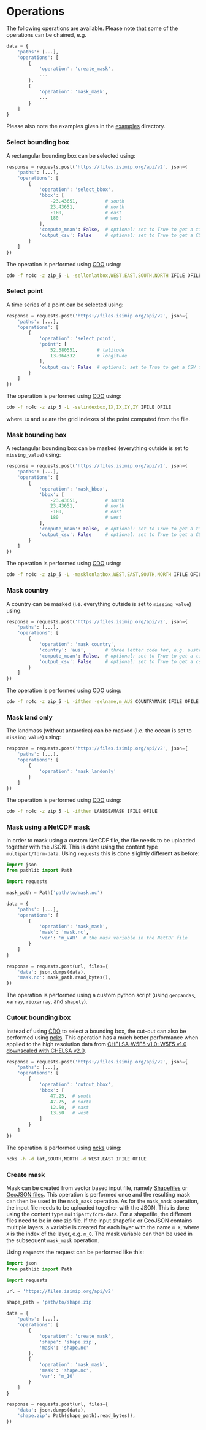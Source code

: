 Operations
==========

The following operations are available. Please note that some of the operations can be chained, e.g.

```python
data = {
    'paths': [...],
    'operations': [
        {
            'operation': 'create_mask',
            ...
        },
        {
            'operation': 'mask_mask',
            ...
        }
    ]
}
```

Please also note the examples given in the [examples](../examples) directory.

### Select bounding box

A rectangular bounding box can be selected using:

```python
response = requests.post('https://files.isimip.org/api/v2', json={
    'paths': [...],
    'operations': [
        {
            'operation': 'select_bbox',
            'bbox': [
                -23.43651,          # south
                23.43651,           # north
                -180,               # east
                180                 # west
            ],
            'compute_mean': False,  # optional: set to True to get a time series of the field mean
            'output_csv': False     # optional: set to True to get a CSV file instead of NetCDF
        }
    ]
})
```

The operation is performed using [CDO](https://code.mpimet.mpg.de/projects/cdo) using:

```bash
cdo -f nc4c -z zip_5 -L -sellonlatbox,WEST,EAST,SOUTH,NORTH IFILE OFILE
```

### Select point

A time series of a point can be selected using:

```python
response = requests.post('https://files.isimip.org/api/v2', json={
    'paths': [...],
    'operations': [
        {
            'operation': 'select_point',
            'point': [
                52.380551,       # latitude
                13.064332        # longitude
            ],
            'output_csv': False  # optional: set to True to get a CSV file instead of NetCDF
        }
    ]
})
```

The operation is performed using [CDO](https://code.mpimet.mpg.de/projects/cdo) using:

```bash
cdo -f nc4c -z zip_5 -L -selindexbox,IX,IX,IY,IY IFILE OFILE
```

where `IX` and `IY` are the grid indexes of the point computed from the file.

### Mask bounding box

A rectangular bounding box can be masked (everything outside is set to `missing_value`) using:

```python
response = requests.post('https://files.isimip.org/api/v2', json={
    'paths': [...],
    'operations': [
        {
            'operation': 'mask_bbox',
            'bbox': [
                -23.43651,          # south
                23.43651,           # north
                -180,               # east
                180                 # west
            ],
            'compute_mean': False,  # optional: set to True to get a time series of the field mean
            'output_csv': False     # optional: set to True to get a CSV file instead of NetCDF
        }
    ]
})
```

The operation is performed using [CDO](https://code.mpimet.mpg.de/projects/cdo) using:

```bash
cdo -f nc4c -z zip_5 -L -masklonlatbox,WEST,EAST,SOUTH,NORTH IFILE OFILE
```

### Mask country

A country can be masked (i.e. everything outside is set to `missing_value`) using:

```python
response = requests.post('https://files.isimip.org/api/v2', json={
    'paths': [...],
    'operations': [
        {
            'operation': 'mask_country',
            'country': 'aus',       # three letter code for, e.g. australia
            'compute_mean': False,  # optional: set to True to get a time series of the field mean
            'output_csv': False     # optional: set to True to get a csv file instead of NetCDF
        }
    ]
})
```

The operation is performed using [CDO](https://code.mpimet.mpg.de/projects/cdo) using:

```bash
cdo -f nc4c -z zip_5 -L -ifthen -selname,m_AUS COUNTRYMASK IFILE OFILE
```

### Mask land only

The landmass (without antarctica) can be masked (i.e. the ocean is set to `missing_value`) using:

```python
response = requests.post('https://files.isimip.org/api/v2', json={
    'paths': [...],
    'operations': [
        {
            'operation': 'mask_landonly'
        }
    ]
})
```

The operation is performed using [CDO](https://code.mpimet.mpg.de/projects/cdo) using:

```bash
cdo -f nc4c -z zip_5 -L -ifthen LANDSEAMASK IFILE OFILE
```

### Mask using a NetCDF mask

In order to mask using a custom NetCDF file, the file needs to be uploaded together with the JSON. This is done using the content type `multipart/form-data`. Using `requests` this is done slightly different as before:

```python
import json
from pathlib import Path

import requests

mask_path = Path('path/to/mask.nc')

data = {
    'paths': [...],
    'operations': [
        {
            'operation': 'mask_mask',
            'mask': 'mask.nc',
            'var': 'm_VAR'  # the mask variable in the NetCDF file
        }
    ]
}

response = requests.post(url, files={
    'data': json.dumps(data),
    'mask.nc': mask_path.read_bytes(),
})
```

The operation is performed using a custom python script (using `geopandas`, `xarray`, `rioxarray`, and `shapely`).

### Cutout bounding box

Instead of using [CDO](https://code.mpimet.mpg.de/projects/cdo) to select a bounding box, the cut-out can also be performed using [ncks](https://nco.sourceforge.net/nco.html). This operation has a much better performance when applied to the high resolution data from [CHELSA-W5E5 v1.0: W5E5 v1.0 downscaled with CHELSA v2.0](https://doi.org/10.48364/ISIMIP.836809.3).

```python
response = requests.post('https://files.isimip.org/api/v2', json={
    'paths': [...],
    'operations': [
        {
            'operation': 'cutout_bbox',
            'bbox': [
                47.25,  # south
                47.75,  # north
                12.50,  # east
                13.50   # west
            ]
        }
    ]
})
```

The operation is performed using [ncks](https://nco.sourceforge.net/nco.html) using:

```bash
ncks -h -d lat,SOUTH,NORTH -d WEST,EAST IFILE OFILE
```

### Create mask

Mask can be created from vector based input file, namely [Shapefiles](https://en.wikipedia.org/wiki/Shapefile) or [GeoJSON files](https://en.wikipedia.org/wiki/GeoJSON). This operation is performed once and the resulting mask can then be used in the `mask_mask` operation. As for the `mask_mask` operation, the input file needs to be uploaded together with the JSON. This is done using the content type `multipart/form-data`. For a shapefile, the different files need to be in one zip file. If the input shapefile or GeoJSON contains multiple layers, a variable is created for each layer with the name `m_X`, where `X` is the index of the layer, e.g. `m_0`. The mask variable can then be used in the subsequent `mask_mask` operation.

Using `requests` the request can be performed like this:

```python
import json
from pathlib import Path

import requests

url = 'https://files.isimip.org/api/v2'

shape_path = 'path/to/shape.zip'

data = {
    'paths': [...],
    'operations': [
        {
            'operation': 'create_mask',
            'shape': 'shape.zip',
            'mask': 'shape.nc'
        },
        {
            'operation': 'mask_mask',
            'mask': 'shape.nc',
            'var': 'm_10'
        }
    ]
}

response = requests.post(url, files={
    'data': json.dumps(data),
    'shape.zip': Path(shape_path).read_bytes(),
})
```
